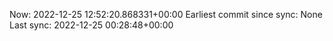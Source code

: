 Now: 2022-12-25 12:52:20.868331+00:00 Earliest commit since sync: None Last sync: 2022-12-25 00:28:48+00:00
